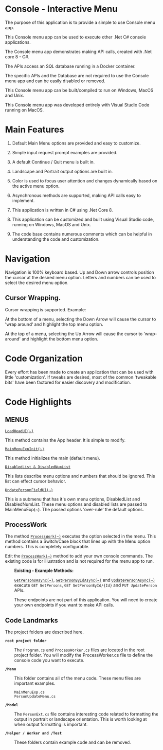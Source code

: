 # Console - Interactive Menu
The purpose of this application is to provide a simple to use Console menu app.

This Console menu app can be used to execute other .Net C# console applications.

The Console menu app demonstrates making API calls, created with .Net core 8 - C#.

The APIs access an SQL database running in a Docker container.

The specific APIs and the Database are not required to use the Console menu app and can be easily disabled or removed.

This Console menu app can be built/compiled to run on Windows, MacOS and Unix.

This Console menu app was developed entirely with Visual Studio Code running on MacOS.


# Main Features
1. Default Main Menu options are provided and easy to customize.

2. Simple input request prompt examples are provided.

3. A default Continue / Quit menu is built in.

4. Landscape and Portrait output options are built in.

5. Color is used to focus user attention and changes dynamically based on the active menu option.

6. Asynchronous methods are supported, making API calls easy to implement.

7. This application is written in C# using .Net Core 8.

8. This application can be customized and built using Visual Studio code, running on Windows, MacOS and Unix.

9. The code base contains numerous comments which can be helpful in understanding the code and customization.

# Navigation
Navigation is 100% keyboard based.
Up and Down arrow controls position the cursor at the desired menu option.
Letters and numbers can be used to select the desired menu option.

## Cursor Wrapping.
Cursor wrapping is supported. Example:

At the bottom of a menu, selecting the Down Arrow will cause the cursor to 'wrap around' and highlight the top menu option.

At the top of a menu, selecting the Up Arrow will cause the cursor to 'wrap-around' and highlight the bottom menu option.

# Code Organization
Every effort has been made to create an application that can be used with little 'customization'. If tweaks are desired, most of the common 'tweakable bits' have been factored for easier discovery and modification.

# Code Highlights

## MENUS

<code><u>LoadHeadUI(~)</u></code>

This method contains the App header. It is simple to modify.

<code><u>MainMenuExpInit(~)</u></code>

This method initializes the main (default menu).

<code><u>DisabledList & DisabledNumList</u></code>

This lists describe menu options and numbers that should be ignored.
This list can effect cursor behavior.

<code><u>UpdatePersonFieldUI(~)</u></code>

This is a submenu that has it's own menu options, DisabledList and DisabledNumList. These menu options and disabled lists are passed to MainMenuExp(~).
The passed options 'over-rule' the default options.

## ProcessWork

The method <code><u>ProcessWork(~)</u></code> executes the option selected in the menu. This method contains a Switch/Case block that lines up with the Menu option numbers. This is completely configurable.

Edit the <code><u>ProcessWork(~)</u></code> method to add your own console commands. The existing code is for illustration and is not required for the menu app to run.

<div style="padding-left: 30px;">
	<p>
		<b>Existing - Example Methods:</b> <br>
	</p>
	<p>
	<u> <code>GetPersonsAsync(~)</code></u>, <u> <code>GetPersonByIdAsync(~)</code></u> and  <u> <code>UpdatePersonAsync(~)</code></u> execute  <code>GET GetPersons</code>,  <code>GET GetPersonById/{Id}</code> and  <code>PUT UpdatePerson</code> APIs. 
	</p>
	<p>
	These endpoints are not part of this application. You will need to create your own endpoints if you want to make API calls.
	<p>
</div>

## Code Landmarks
The project folders are described here.

<b><code>root project folder</code></b>
<div style="padding-left: 30px;">
	<p>
	The <code>Program.cs</code> and <code>ProcessWorker.cs</code> files are located in the root project folder.
	You will modify the ProcessWorker.cs file to define the console code you want to execute.
	</p>
</div>

<b><code>/Menu</code></b>
<div style="padding-left: 30px;">
	<p>
	This folder contains all of the menu code. These menu files are important examples.
	</p>
	<p>
	<code>MainMenuExp.cs</code>
	<br>
	<code>PersonUpdateMenu.cs</code>
	</p>
</div>

<b><code>/Model</code></b>
<div style="padding-left: 30px;">
	<p>
	The <code>PersonExt.cs</code> file contains interesting code related to formatting the output in portrait or landscape orientation. This is worth looking at when output formatting is important.
	</p>
</div>

<b><code>/Helper / Worker and /Test</code></b>
<div style="padding-left: 30px;">
	<p>
	These folders contain example code and can be removed.
	</p>
</div>


